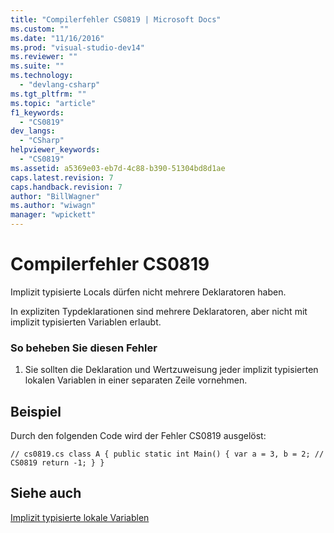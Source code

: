 ```yaml
---
title: "Compilerfehler CS0819 | Microsoft Docs"
ms.custom: ""
ms.date: "11/16/2016"
ms.prod: "visual-studio-dev14"
ms.reviewer: ""
ms.suite: ""
ms.technology: 
  - "devlang-csharp"
ms.tgt_pltfrm: ""
ms.topic: "article"
f1_keywords: 
  - "CS0819"
dev_langs: 
  - "CSharp"
helpviewer_keywords: 
  - "CS0819"
ms.assetid: a5369e03-eb7d-4c88-b390-51304bd8d1ae
caps.latest.revision: 7
caps.handback.revision: 7
author: "BillWagner"
ms.author: "wiwagn"
manager: "wpickett"
---
```

# Compilerfehler CS0819
Implizit typisierte Locals dürfen nicht mehrere Deklaratoren haben.  
  
 In expliziten Typdeklarationen sind mehrere Deklaratoren, aber nicht mit implizit typisierten Variablen erlaubt.  
  
### So beheben Sie diesen Fehler  
  
1.  Sie sollten die Deklaration und Wertzuweisung jeder implizit typisierten lokalen Variablen in einer separaten Zeile vornehmen.  
  
## Beispiel  
 Durch den folgenden Code wird der Fehler CS0819 ausgelöst:  
  
```  
// cs0819.cs class A { public static int Main() { var a = 3, b = 2; // CS0819 return -1; } }  
```  
  
## Siehe auch  
 [Implizit typisierte lokale Variablen](../../csharp/programming-guide/classes-and-structs/implicitly-typed-local-variables.md)